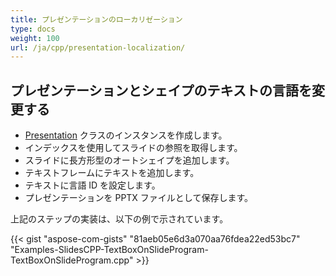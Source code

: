 ```yaml
---
title: プレゼンテーションのローカリゼーション
type: docs
weight: 100
url: /ja/cpp/presentation-localization/
---
```




## **プレゼンテーションとシェイプのテキストの言語を変更する**
- [Presentation](https://reference.aspose.com/slides/net/aspose.slides/presentation) クラスのインスタンスを作成します。
- インデックスを使用してスライドの参照を取得します。
- スライドに長方形型のオートシェイプを追加します。
- テキストフレームにテキストを追加します。
- テキストに言語 ID を設定します。
- プレゼンテーションを PPTX ファイルとして保存します。

上記のステップの実装は、以下の例で示されています。

{{< gist "aspose-com-gists" "81aeb05e6d3a070aa76fdea22ed53bc7" "Examples-SlidesCPP-TextBoxOnSlideProgram-TextBoxOnSlideProgram.cpp" >}}